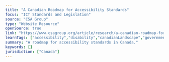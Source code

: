 ```yaml
---
title: "A Canadian Roadmap for Accessibility Standards"
focus: "ICT Standards and Legislation"
source: "CSA Group"
type: "Website Resource"
openSource: true
link: "https://www.csagroup.org/article/research/a-canadian-roadmap-for-accessibility-standards/"
learnTags: ["accessibility","disability","canadianLandscape","government","ict","framework","regulation"]
summary: "A roadmap for accessibility standards in Canada."
keywords: []
jurisdiction: ["Canada"]
---
```

